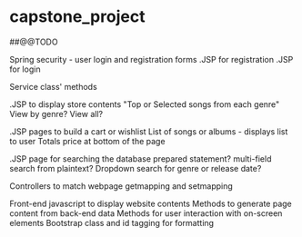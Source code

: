 # capstone_project

##@@TODO

Spring security - user login and registration forms
  .JSP for registration
  .JSP for login


Service class' methods


.JSP to display store contents
  "Top or Selected songs from each genre"
  View by genre?
  View all?

.JSP pages to build a cart or wishlist
  List of songs or albums - displays list to user
  Totals price at bottom of the page

.JSP page for searching the database 
  prepared statement? multi-field search from plaintext? Dropdown search for genre or release date?


Controllers to match webpage getmapping and setmapping


Front-end javascript to display website contents
  Methods to generate page content from back-end data
  Methods for user interaction with on-screen elements
  Bootstrap class and id tagging for formatting

